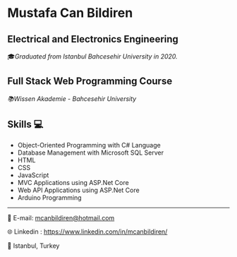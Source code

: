 # **Mustafa Can Bildiren**

## Electrical and Electronics Engineering
🎓*Graduated from Istanbul Bahcesehir University in 2020.*

## Full Stack Web Programming Course
*📚Wissen Akademie - Bahcesehir University*

## Skills 💻
- Object-Oriented Programming with C# Language
- Database Management with Microsoft SQL Server
- HTML
- CSS
- JavaScript
- MVC Applications using ASP.Net Core
- Web API Applications using ASP.Net Core
- Arduino Programming

---

📧 E-mail:  <mcanbildiren@hotmail.com>

🌐 Linkedin :  https://www.linkedin.com/in/mcanbildiren/

📍 Istanbul, Turkey
